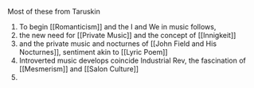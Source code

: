 Most of these from Taruskin 

1. To begin [[Romanticism]] and the I and We in music follows,
2. the new need for [[Private Music]] and the concept of [[Innigkeit]]
3. and the private music and nocturnes of [[John Field and His Nocturnes]], sentiment akin to [[Lyric Poem]]
4. Introverted music develops coincide Industrial Rev, the fascination of [[Mesmerism]] and [[Salon Culture]]
5. 